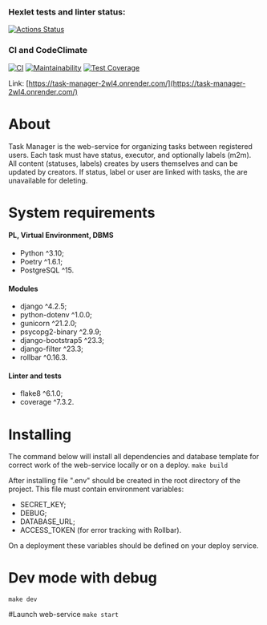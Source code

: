### Hexlet tests and linter status:
[![Actions Status](https://github.com/ikhanter/python-project-52/actions/workflows/hexlet-check.yml/badge.svg)](https://github.com/ikhanter/python-project-52/actions)

### CI and CodeClimate
[![CI](https://github.com/ikhanter/python-project-52/actions/workflows/CI.yml/badge.svg)](https://github.com/ikhanter/python-project-52/actions/workflows/CI.yml)
[![Maintainability](https://api.codeclimate.com/v1/badges/9a396dd3b145c2d70354/maintainability)](https://codeclimate.com/github/ikhanter/python-project-52/maintainability)
[![Test Coverage](https://api.codeclimate.com/v1/badges/9a396dd3b145c2d70354/test_coverage)](https://codeclimate.com/github/ikhanter/python-project-52/test_coverage)

Link: [https://task-manager-2wl4.onrender.com/](https://task-manager-2wl4.onrender.com/)

# About
Task Manager is the web-service for organizing tasks between registered users. Each task must have status, executor, and optionally labels (m2m). All content (statuses, labels) creates by users themselves and can be updated by creators. If status, label or user are linked with tasks, the are unavailable for deleting.

# System requirements
#### PL, Virtual Environment, DBMS
- Python ^3.10;
- Poetry ^1.6.1;
- PostgreSQL ^15.
#### Modules
- django ^4.2.5;
- python-dotenv ^1.0.0;
- gunicorn ^21.2.0;
- psycopg2-binary ^2.9.9;
- django-bootstrap5 ^23.3;
- django-filter ^23.3;
- rollbar ^0.16.3.
#### Linter and tests
- flake8 ^6.1.0;
- coverage ^7.3.2.

# Installing
The command below will install all dependencies and database template for correct work of the web-service locally or on a deploy.
```make build```

After installing file ".env" should be created in the root directory of the project. This file must contain environment variables:
- SECRET_KEY;
- DEBUG;
- DATABASE_URL;
- ACCESS_TOKEN (for error tracking with Rollbar).

On a deployment these variables should be defined on your deploy service.

# Dev mode with debug
```make dev```

#Launch web-service
```make start```
